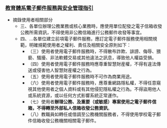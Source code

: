 ### [教育體系電子郵件服務與安全管理指引](https://www.cc.ncu.edu.tw/storage/pages/5/moe_email_rule.pdf) 
- 摘錄使用者相關部分
  - 三、各單位辦理公務業務或核心業務時，應使用單位配發之電子信箱收發公務所需資訊，不得使用非公務信箱進行公務郵件收發等事宜。
  - 四、...各單位建立前項電子郵件服務，應訂定電子郵件服務使用相關規範，明確規範使用者之權利、責任及相關安全原則如下：
    - （三）使用者使用電子郵件服務時，不得散布詐欺、誹謗、侮辱、猥褻、騷擾、非法軟體交易或其他違法之訊息，導致他人權益受損。
    - （四）使用者使用電子郵件服務時應尊重智慧財産權，不得有違法傳送或侵害他人智慧財産權之行為。
    - （五）使用者使用電子郵件服務時不可作為商業用途。
    - （六）使用者使用電子郵件服務時，應尊重網路隱私權，不得任意窺視其他使用者之個人資料或有其他侵犯隱私權之行為。不得盜用他人或系統資源，或以任何方式影響系統正常運作。
    - （七）使用者**辦理公務、及重要（或敏感）專案使用之電子郵件信箱，不得轉至外部私人信箱收發公務資訊**。
    - （八）教職員如轉任或借調至公務機關服務者，不得使用學校電子郵件信箱收發公務機關相關電子郵件。